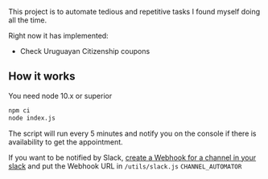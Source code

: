This project is to automate tedious and repetitive tasks I found myself doing all the time. 

Right now it has implemented: 
* Check Uruguayan Citizenship coupons

## How it works
You need node 10.x or superior

```bash
npm ci
node index.js 
```

The script will run every 5 minutes and notify you on the console if there is availability to get the appointment. 

If you want to be notified by Slack, [create a Webhook for a channel in your slack](https://api.slack.com/messaging/webhooks#posting_with_webhooks) and put the Webhook URL in `/utils/slack.js` `CHANNEL_AUTOMATOR`
